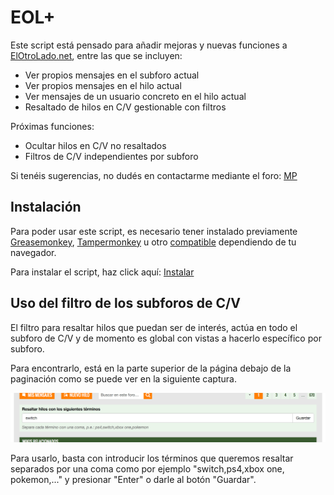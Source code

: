 # EOL+

Este script está pensado para añadir mejoras y nuevas funciones a [ElOtroLado.net], entre las que se incluyen:
* Ver propios mensajes en el subforo actual
* Ver propios mensajes en el hilo actual
* Ver mensajes de un usuario concreto en el hilo actual
* Resaltado de hilos en C/V gestionable con filtros

Próximas funciones:
* Ocultar hilos en C/V no resaltados
* Filtros de C/V independientes por subforo

Si tenéis sugerencias, no dudés en contactarme mediante el foro: [MP][3]

## Instalación

Para poder usar este script, es necesario tener instalado previamente [Greasemonkey], [Tampermonkey] u otro [compatible][1] dependiendo de tu navegador.

Para instalar el script, haz click aquí: [Instalar][2]

## Uso del filtro de los subforos de C/V

El filtro para resaltar hilos que puedan ser de interés, actúa en todo el subforo de C/V y de momento es global con vistas a hacerlo específico por subforo.

Para encontrarlo, está en la parte superior de la página debajo de la paginación como se puede ver en la siguiente captura.

![CV Highlights](https://raw.githubusercontent.com/saikusan/eolplus/master/resources/img/cv_highlights.png)

Para usarlo, basta con introducir los términos que queremos resaltar separados por una coma como por ejemplo "switch,ps4,xbox one, pokemon,..." y presionar "Enter" o darle al botón "Guardar".



[1]: https://github.com/saikusan/eolplus/wiki/Instalaci%C3%B3n
[2]: https://raw.githubusercontent.com/saikusan/eolplus/master/eolplus.user.js
[3]: https://www.elotrolado.net/ucp.php?i=pm&mode=compose&u=252050
[ElOtroLado.net]: https://www.elotrolado.net/
[Greasemonkey]: https://addons.mozilla.org/es/firefox/addon/greasemonkey/
[Tampermonkey]: https://tampermonkey.net/?ext=dhdg&browser=chrome